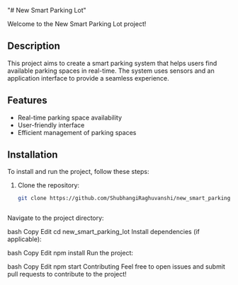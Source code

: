 "# New Smart Parking Lot" 


Welcome to the New Smart Parking Lot project! 

## Description

This project aims to create a smart parking system that helps users find available parking spaces in real-time. The system uses sensors and an application interface to provide a seamless experience.

## Features

- Real-time parking space availability
- User-friendly interface
- Efficient management of parking spaces

## Installation

To install and run the project, follow these steps:

1. Clone the repository:
   ```bash
   git clone https://github.com/ShubhangiRaghuvanshi/new_smart_parking_lot.git



Navigate to the project directory:

bash
Copy
Edit
cd new_smart_parking_lot
Install dependencies (if applicable):

bash
Copy
Edit
npm install
Run the project:

bash
Copy
Edit
npm start
Contributing
Feel free to open issues and submit pull requests to contribute to the project!

